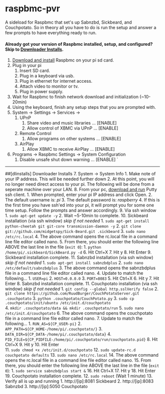 raspbmc-pvr
===========

A sideload for Raspbmc that set's up Sabnzbd, Sickbeard, and Couchpotato. So in theory all you have to do is run the setup and answer a few prompts to have everything ready to run.

#### Already got your version of Raspbmc installed, setup, and configured? Skip to [Downloader Installs](#dlinstalls).

1. [Download and install](http://www.raspbmc.com/download/) Raspbmc on your pi sd card.
2. Plug in your pi
	1. Insert SD card.
	2. Plug in a keyboard via usb.
	3. Plug in ethernet for internet access.
    4. Attach video to monitor or tv.
    5. Plug in power supply.
3. Wait for Raspbmc to finish network download and initialization (~10-20min)
4. Using the keyboard, finish any setup steps that you are prompted with.
5. System -> Settings -> Services ->
	1. UPnP
    	1. Share video and music libraries ... [ENABLE]
        2. Allow control of XBMC via UPnP  ... [ENABLE]
    2. Remote Control
    	1. Allow programs on other systems ... [ENABLE]
    3. AirPlay
    	1. Allow XBMC to receive AirPlay   ... [ENABLE]
6. Programs -> Raspbmc Settings -> System Configuration
	1. Disable unsafe shut down warning    ... [ENABLE]
`

----
##[dlinstalls] Downloader Installs
7. System -> System Info
	1. Make note of your IP address. This will be needed further down
    2. At this point, you will no longer need direct access to your pi. The following will be done from a seperate machine over your LAN. 
8. From your pc, [download and run](http://www.chiark.greenend.org.uk/~sgtatham/putty/download.html) Putty ssh client.
	1. When prompted, enter your pi IP address and click Open.
	2. The default username is: _pi_
    3. The default password is: _raspberry_
    4. If this is the first time you have ssh'ed into your pi, it will prompt you for some one time setup. Follow the prompts and answer accordingly.
9. Via ssh window
	1. `sudo apt-get update -y`
    2. Wait ~5-10min to complete.
10. Sickbeard installation (via ssh window) _skip if not needed_
    1. `sudo apt-get install python-cheetah git git-core transmission-daemon -y`
    2. `git clone git://github.com/midgetspy/Sick-Beard.git .sickbeard`
    3. `sudo nano /etc/rc.local`
    4. The above command opens the rc.local file in a command line file editor called nano.
    5. From there, you should enter the following line ABOVE the last line in the file (`exit 0`):
    	1. `python /home/pi/.sickbeard/SickBeard.py -d`
    6. Hit Ctrl+X
    7. Hit y
    8. Hit Enter
    9. Sickbeard installation complete.
11. Sabnzbd installation (via ssh window) _skip if not needed_
	1. `sudo apt-get install sabnzbdplus`
    2. `sudo nano /etc/default/sabnzbdplus`
    3. The above command opens the sabnzbdplus file in a command line file editor called nano.
    4. Update to match the following...
    	1. `USER=pi`
        2. `HOST=0.0.0.0`
    	3. `PORT=8083`
    5. Hit Ctrl+X
    6. Hit y
    7. Hit Enter
    8. Sabnzbd installation complete.
11. Couchpotato installation (via ssh window) _skip if not needed_
	1. `git config --global http.sslVerify false`
    2. `git clone https://github.com/RuudBurger/CouchPotatoServer.git .couchpotato`
    3. `python .couchpotato/CouchPotato.py`
    3. `sudo cp .couchpotato/init/ubuntu /etc/init.d/couchpotato`    
    4. `mkdir .couchpotato/data && mkdir .couchpotato/run`
    5. `sudo nano /etc/init.d/couchpotato`
    6. The above command opens the couchpotato file in a command line file editor called nano.
    7. Update to match the following...
    	1. `RUN_AS=${CP_USER-pi}`
        2. `APP_PATH=${CP_HOME-/home/pi/.couchpotato/}`
        3. `DATA_DIR=${CP_DATA-/home/pi/.couchpotato/data}`
        4. `PID_FILE=${CP_PIDFILE-/home/pi/.couchpotato/run/couchpotato.pid}`
    8. Hit Ctrl+X
    9. Hit y
    10. Hit Enter    
    11. `sudo chmod +x /etc/init.d/couchpotato`
    12. `sudo update-rc.d couchpotato defaults`
    13. `sudo nano /etc/rc.local`
    14. The above command opens the rc.local file in a command line file editor called nano.
    15. From there, you should enter the following line ABOVE the last line in the file (`exit 0`):
    	1. `sudo service sabnzbdplus start &`
    16. Hit Ctrl+X
    17. Hit y
    18. Hit Enter
    19. Couchpotato installation complete.
12. `sudo reboot` (Wait 1 minute)
13. Verify all is up and running
	1. http://[ip]:8081 Sickbeard
    2. http://[ip]:8083 Sabnzbd
    3. http://[ip]:5050 Couchpotato
    